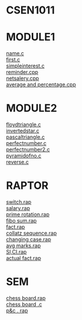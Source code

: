 # CSEN1011 

# MODULE1

[name.c](https://github.com/SATHVIKPOLNENI/CSEN1011/blob/e799405d73787d4fa2f0d6918d81748a118f3ff6/name.c)<br />
[first.c](https://github.com/SATHVIKPOLNENI/CSEN1011/blob/e799405d73787d4fa2f0d6918d81748a118f3ff6/first.c)<br />
[simpleinterest.c](https://github.com/SATHVIKPOLNENI/CSEN1011/blob/20fbac5d3936a6669ad4cb8d3475c0decb650adf/simpleinterest.c)<br />
[reminder.cpp](https://github.com/SATHVIKPOLNENI/CSEN1011/blob/ed382e697da33b5f954f50af73680ceb65348814/reminder.cpp)<br />
[netsalery.cpp](https://github.com/SATHVIKPOLNENI/CSEN1011/blob/ed382e697da33b5f954f50af73680ceb65348814/netsalery.cpp)<br />
[average and percentage.cpp](https://github.com/SATHVIKPOLNENI/CSEN1011/blob/ed382e697da33b5f954f50af73680ceb65348814/average%20and%20percentage.cpp)<br />




# MODULE2

[floydtriangle.c](https://github.com/SATHVIKPOLNENI/CSEN1011/blob/55163aa2fdfc3f0bfb28fa06319f6d8fdc8e4c07/floydtriangle.c)<br />
[invertedstar.c](https://github.com/SATHVIKPOLNENI/CSEN1011/blob/55163aa2fdfc3f0bfb28fa06319f6d8fdc8e4c07/invertedstar.c)<br />
[pascaltriangle.c](https://github.com/SATHVIKPOLNENI/CSEN1011/blob/ed382e697da33b5f954f50af73680ceb65348814/pascaltriangle.c)<br />
[perfectnumber.c](https://github.com/SATHVIKPOLNENI/CSEN1011/blob/ed382e697da33b5f954f50af73680ceb65348814/perfectnumber.c)<br />
[perfectnumber2.c](https://github.com/SATHVIKPOLNENI/CSEN1011/blob/ed382e697da33b5f954f50af73680ceb65348814/perfectnumber2.c)<br />
[pyramidofno.c](https://github.com/SATHVIKPOLNENI/CSEN1011/blob/ed382e697da33b5f954f50af73680ceb65348814/pyramidofno.c)<br />
[reverse.c](https://github.com/SATHVIKPOLNENI/CSEN1011/blob/ed382e697da33b5f954f50af73680ceb65348814/reverse.c)<br />




# RAPTOR

[switch.rap](https://github.com/SATHVIKPOLNENI/CSEN1011/blob/d489ba7aeebf37841e7c82b3a7574d89285952d2/switch.rap)<br />
[salary.rap](https://github.com/SATHVIKPOLNENI/CSEN1011/blob/d489ba7aeebf37841e7c82b3a7574d89285952d2/salary.rap)<br />
[prime rotation.rap](https://github.com/SATHVIKPOLNENI/CSEN1011/blob/d489ba7aeebf37841e7c82b3a7574d89285952d2/prime%20rotation.rap)<br />
[fibo sum.rap](https://github.com/SATHVIKPOLNENI/CSEN1011/blob/d489ba7aeebf37841e7c82b3a7574d89285952d2/fibo%20sum.rap)<br />
[fact.rap](https://github.com/SATHVIKPOLNENI/CSEN1011/blob/d489ba7aeebf37841e7c82b3a7574d89285952d2/fact.rap)<br />
[collatz sequence.rap](https://github.com/SATHVIKPOLNENI/CSEN1011/blob/d489ba7aeebf37841e7c82b3a7574d89285952d2/collatz%20sequence.rap)<br />
[changing case.rap](https://github.com/SATHVIKPOLNENI/CSEN1011/blob/d489ba7aeebf37841e7c82b3a7574d89285952d2/changing%20case.rap)<br />
[avg marks.rap](https://github.com/SATHVIKPOLNENI/CSEN1011/blob/d489ba7aeebf37841e7c82b3a7574d89285952d2/avg%20marks.rap)<br />
[SI,CI.rap](https://github.com/SATHVIKPOLNENI/CSEN1011/blob/d489ba7aeebf37841e7c82b3a7574d89285952d2/SI,CI.rap)<br />
[actual fact.rap](https://github.com/SATHVIKPOLNENI/CSEN1011/blob/d489ba7aeebf37841e7c82b3a7574d89285952d2/actual%20fact.rap)<br />

# SEM
[chess board.rap](https://github.com/SATHVIKPOLNENI/CSEN1011/blob/389d496d96e4cc22eb98fcba3053028cb707922f/CHESS%20BOARD.rap)<br />
[chess board .c](https://github.com/SATHVIKPOLNENI/CSEN1011/blob/0f1deb8def81f9b23a01ed49673e317b4e62ec70/CHESS%20BOARD.cpp)<br />
[p&c . rap](https://github.com/SATHVIKPOLNENI/CSEN1011/blob/de88343f46aaed8f5277717f45716ca2d4b6574b/p&c.%20rap.rap)<br />
